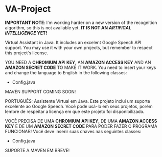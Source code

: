 # VA-Project
**IMPORTANT NOTE**: I'm working harder on a new version of the recognition algorithm, so this is not available yet. **IT IS NOT AN *ARTIFICAL INTELLIGENCE* YET!**

Virtual Assistant in Java. It includes an excelent Google Speech API support. You may use it with your own projects, but remember to respect this project's license.

YOU NEED A **CHROMIUM API KEY**, AN **AMAZON ACCESS KEY** AND AN **AMAZON SECRET CODE** TO MAKE IT WORK.
You need to insert your keys and change the language to English in the following classes:
 - Config.java

MAVEN SUPPORT COMING SOON!

PORTUGUÊS:
Assistente Virtual em Java. Este projeto inclui um suporte excelente ao Google Speech. Você pode usá-lo em seus projetos, porém lembre de respeitar a licença em que este projeto foi disponibilizado.

VOCÊ PRECISA DE UMA **CHROMIUM API KEY**, DE UMA **AMAZON ACCESS KEY** E DE UM **AMAZON SECRET CODE** PARA PODER FAZER O PROGRAMA FUNCIONAR!
Você deve inserir suas chaves nas seguintes classes:
 - Config.java

SUPORTE A MAVEN EM BREVE!
